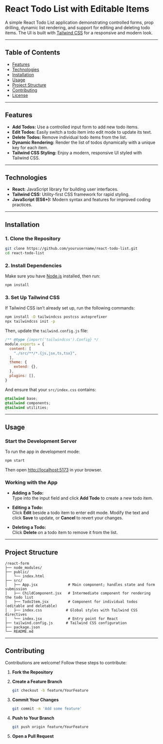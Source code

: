 
# React Todo List with Editable Items

A simple React Todo List application demonstrating controlled forms, prop drilling, dynamic list rendering, and support for editing and deleting todo items. The UI is built with [Tailwind CSS](https://tailwindcss.com/) for a responsive and modern look.

---

## Table of Contents

- [Features](#features)
- [Technologies](#technologies)
- [Installation](#installation)
- [Usage](#usage)
- [Project Structure](#project-structure)
- [Contributing](#contributing)
- [License](#license)

---

## Features

- **Add Todos:** Use a controlled input form to add new todo items.
- **Edit Todos:** Easily switch a todo item into edit mode to update its text.
- **Delete Todos:** Remove individual todo items from the list.
- **Dynamic Rendering:** Render the list of todos dynamically with a unique key for each item.
- **Tailwind CSS Styling:** Enjoy a modern, responsive UI styled with Tailwind CSS.

---

## Technologies

- **React:** JavaScript library for building user interfaces.
- **Tailwind CSS:** Utility-first CSS framework for rapid styling.
- **JavaScript (ES6+):** Modern syntax and features for improved coding practices.

---

## Installation

### 1. Clone the Repository

```bash
git clone https://github.com/yourusername/react-todo-list.git
cd react-todo-list
```

### 2. Install Dependencies

Make sure you have [Node.js](https://nodejs.org/) installed, then run:

```bash
npm install
```

### 3. Set Up Tailwind CSS

If Tailwind CSS isn’t already set up, run the following commands:

```bash
npm install -D tailwindcss postcss autoprefixer
npx tailwindcss init -p
```

Then, update the `tailwind.config.js` file:

```js
/** @type {import('tailwindcss').Config} */
module.exports = {
  content: [
    "./src/**/*.{js,jsx,ts,tsx}",
  ],
  theme: {
    extend: {},
  },
  plugins: [],
}
```

And ensure that your `src/index.css` contains:

```css
@tailwind base;
@tailwind components;
@tailwind utilities;
```

---

## Usage

### Start the Development Server

To run the app in development mode:

```bash
npm start
```

Then open [http://localhost:5173](http://localhost:5173) in your browser.

### Working with the App

- **Adding a Todo:**  
  Type into the input field and click **Add Todo** to create a new todo item.

- **Editing a Todo:**  
  Click **Edit** beside a todo item to enter edit mode. Modify the text and click **Save** to update, or **Cancel** to revert your changes.

- **Deleting a Todo:**  
  Click **Delete** on a todo item to remove it from the list.

---

## Project Structure

```
/react-form
├── node_modules/
├── public/
│   └── index.html
├── src/
│   ├── App.jsx              # Main component; handles state and form submission
│   ├── ChildComponent.jsx   # Intermediate component for rendering the todo list
│   ├── TodoItem.jsx         # Component for individual todos (editable and deletable)
│   ├── index.css           # Global styles with Tailwind CSS directives
│   └── index.jsx            # Entry point for React
├── tailwind.config.js      # Tailwind CSS configuration
├── package.json
└── README.md
```

---

## Contributing

Contributions are welcome! Follow these steps to contribute:

1. **Fork the Repository**
2. **Create a Feature Branch**

   ```bash
   git checkout -b feature/YourFeature
   ```

3. **Commit Your Changes**

   ```bash
   git commit -m 'Add some feature'
   ```

4. **Push to Your Branch**

   ```bash
   git push origin feature/YourFeature
   ```

5. **Open a Pull Request**

